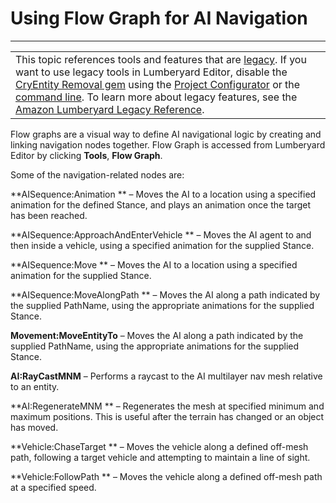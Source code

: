 # Using Flow Graph for AI Navigation<a name="ai-nav-fg"></a>


****  

|  | 
| --- |
| This topic references tools and features that are [legacy](https://docs.aws.amazon.com/lumberyard/latest/userguide/ly-glos-chap.html#legacy)\. If you want to use legacy tools in Lumberyard Editor, disable the [CryEntity Removal gem](https://docs.aws.amazon.com/lumberyard/latest/userguide/gems-system-cryentity-removal-gem.html) using the [Project Configurator](https://docs.aws.amazon.com/lumberyard/latest/userguide/configurator-intro.html) or the [command line](https://docs.aws.amazon.com/lumberyard/latest/userguide/lmbr-exe.html)\. To learn more about legacy features, see the [Amazon Lumberyard Legacy Reference](https://docs.aws.amazon.com/lumberyard/latest/legacyreference/)\. | 

Flow graphs are a visual way to define AI navigational logic by creating and linking navigation nodes together\. Flow Graph is accessed from Lumberyard Editor by clicking **Tools**, **Flow Graph**\. 

Some of the navigation\-related nodes are:

**AISequence:Animation ** – Moves the AI to a location using a specified animation for the defined Stance, and plays an animation once the target has been reached\.

**AISequence:ApproachAndEnterVehicle ** – Moves the AI agent to and then inside a vehicle, using a specified animation for the supplied Stance\.

**AISequence:Move ** – Moves the AI to a location using a specified animation for the supplied Stance\.

**AISequence:MoveAlongPath ** – Moves the AI along a path indicated by the supplied PathName, using the appropriate animations for the supplied Stance\.

**Movement:MoveEntityTo** – Moves the AI along a path indicated by the supplied PathName, using the appropriate animations for the supplied Stance\.

**AI:RayCastMNM** – Performs a raycast to the AI multilayer nav mesh relative to an entity\.

**AI:RegenerateMNM ** – Regenerates the mesh at specified minimum and maximum positions\. This is useful after the terrain has changed or an object has moved\.

**Vehicle:ChaseTarget ** – Moves the vehicle along a defined off\-mesh path, following a target vehicle and attempting to maintain a line of sight\.

**Vehicle:FollowPath ** – Moves the vehicle along a defined off\-mesh path at a specified speed\.